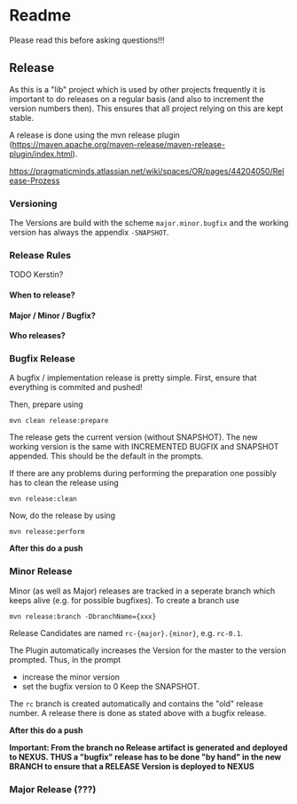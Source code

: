 # Readme
Please read this before asking questions!!!

## Release
As this is a "lib" project which is used by other projects frequently it is important to do releases on a regular basis (and also to increment the version numbers then).
This ensures that all project relying on this are kept stable.

A release is done using the mvn release plugin (https://maven.apache.org/maven-release/maven-release-plugin/index.html).

https://pragmaticminds.atlassian.net/wiki/spaces/OR/pages/44204050/Release-Prozess

### Versioning

The Versions are build with the scheme `major.minor.bugfix` and the working version has always the appendix `-SNAPSHOT`.

### Release Rules

TODO Kerstin?

#### When to release?

#### Major / Minor / Bugfix?

#### Who releases?

### Bugfix Release

A bugfix / implementation release is pretty simple.
First, ensure that everything is commited and pushed!

Then, prepare using
```
mvn clean release:prepare
```
The release gets the current version (without SNAPSHOT).
The new working version is the same with INCREMENTED BUGFIX and SNAPSHOT appended.
This should be the default in the prompts.

If there are any problems during performing the preparation one possibly has to clean the release using
```
mvn release:clean
```

Now, do the release by using
```
mvn release:perform
```

**After this do a push**

### Minor Release

Minor (as well as Major) releases are tracked in a seperate branch which keeps alive (e.g. for possible bugfixes).
To create a branch use

```
mvn release:branch -DbranchName={xxx}
```
Release Candidates are named `rc-{major}.{minor}`, e.g. `rc-0.1`.

The Plugin automatically increases the Version for the master to the version prompted.
Thus, in the prompt
* increase the minor version
* set the bugfix version to 0
Keep the SNAPSHOT.

The `rc` branch is created automatically and contains the "old" release number.
A release there is done as stated above with a bugfix release.

**After this do a push**

**Important: From the branch no Release artifact is generated and deployed to NEXUS. THUS a "bugfix" release has to be done "by hand" in the new BRANCH to ensure that a RELEASE Version is deployed to NEXUS**

### Major Release (???)